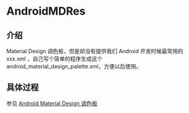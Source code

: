 # AndroidMDRes

## 介绍

Material Design 调色板，但是却没有提供我们 Android 开发时候最常用的 xxx.xml ，自己写个简单的程序生成这个 android_material_design_palette.xml，方便以后使用。


## 具体过程

参见 [Android Material Design 调色板](http://www.jianshu.com/p/33ed3660e854)
